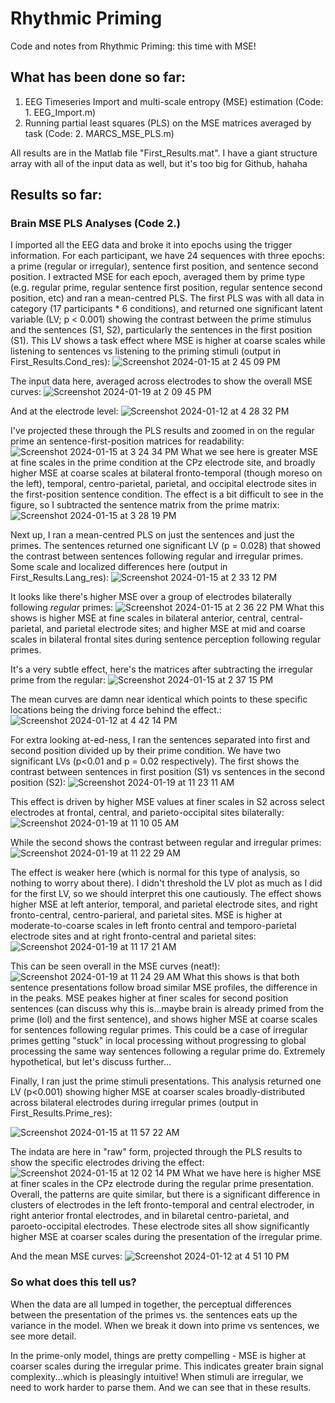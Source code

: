 # Rhythmic Priming
Code and notes from Rhythmic Priming: this time with MSE!

## What has been done so far:
1. EEG Timeseries Import and multi-scale entropy (MSE) estimation (Code: 1. EEG_Import.m)
2. Running partial least squares (PLS) on the MSE matrices averaged by task (Code: 2. MARCS_MSE_PLS.m)

All results are in the Matlab file "First_Results.mat". I have a giant structure array with all of the input data as well, but it's too big for Github, hahaha

## Results so far:
### Brain MSE PLS Analyses (Code 2.)
I imported all the EEG data and broke it into epochs using the trigger information. For each participant, we have 24 sequences with three epochs: a prime (regular or irregular), sentence first position, and sentence second position. I extracted MSE for each epoch, averaged them by prime type (e.g. regular prime, regular sentence first position, regular sentence second position, etc) and ran a mean-centred PLS. The first PLS was with all data in category (17 participants * 6 conditions), and returned one significant latent variable (LV; p < 0.001) showing the contrast between the prime stimulus and the sentences (S1, S2), particularly the sentences in the first position (S1). This LV shows a task effect where MSE is higher at coarse scales while listening to sentences vs listening to the priming stimuli (output in First_Results.Cond_res):
![Screenshot 2024-01-15 at 2 45 09 PM](https://github.com/fabsarah/Rhythmic-Priming/assets/31863074/02147fd9-a1a9-45ad-939b-f3c593ab866f)

The input data here, averaged across electrodes to show the overall MSE curves:
![Screenshot 2024-01-19 at 2 09 45 PM](https://github.com/fabsarah/Rhythmic-Priming/assets/31863074/a4fea228-43bf-429d-83f7-4f368425b9a1)


And at the electrode level:
![Screenshot 2024-01-12 at 4 28 32 PM](https://github.com/fabsarah/Passive-Listening/assets/31863074/cddccbed-ff1d-4823-aca9-cf0c2e0c3937)

I've projected these through the PLS results and zoomed in on the regular prime an sentence-first-position matrices for readability:
![Screenshot 2024-01-15 at 3 24 34 PM](https://github.com/fabsarah/Rhythmic-Priming/assets/31863074/0b8e8b46-25ad-4bed-befc-9aac19b2004f)
What we see here is greater MSE at fine scales in the prime condition at the CPz electrode site, and broadly higher MSE at coarse scales at bilateral fronto-temporal (though moreso on the left), temporal, centro-parietal, parietal, and occipital electrode sites in the first-position sentence condition. The effect is a bit difficult to see in the figure, so I subtracted the sentence matrix from the prime matrix:
![Screenshot 2024-01-15 at 3 28 19 PM](https://github.com/fabsarah/Rhythmic-Priming/assets/31863074/76426b94-19a6-4c50-88c8-256ddd1e64e6)

Next up, I ran a mean-centred PLS on just the sentences and just the primes. The sentences returned one significant LV (p = 0.028) that showed the contrast between sentences following regular and irregular primes. Some scale and localized differences here (output in First_Results.Lang_res):
![Screenshot 2024-01-15 at 2 33 12 PM](https://github.com/fabsarah/Rhythmic-Priming/assets/31863074/57322e78-386a-4ccc-aa34-0c698c50fcc4)

It looks like there's higher MSE over a group of electrodes bilaterally following *regular* primes:
![Screenshot 2024-01-15 at 2 36 22 PM](https://github.com/fabsarah/Rhythmic-Priming/assets/31863074/5a100a87-bede-48e6-8c0c-e17f3182a240)
What this shows is higher MSE at fine scales in bilateral anterior, central, central-parietal, and parietal electrode sites; and higher MSE at mid and coarse scales in bilateral frontal sites during sentence perception following regular primes. 

It's a very subtle effect, here's the matrices after subtracting the irregular prime from the regular:
![Screenshot 2024-01-15 at 2 37 15 PM](https://github.com/fabsarah/Rhythmic-Priming/assets/31863074/9a78f7b3-07c1-47c6-967c-544033256463)

The mean curves are damn near identical which points to these specific locations being the driving force behind the effect.:
![Screenshot 2024-01-12 at 4 42 14 PM](https://github.com/fabsarah/Passive-Listening/assets/31863074/6814958f-cd87-403e-bb52-0a2b60e8a52b)

For extra looking at-ed-ness, I ran the sentences separated into first and second position divided up by their prime condition. We have two significant LVs (p<0.01 and p = 0.02 respectively). The first shows the contrast between sentences in first position (S1) vs sentences in the second position (S2):
![Screenshot 2024-01-19 at 11 23 11 AM](https://github.com/fabsarah/Rhythmic-Priming/assets/31863074/418fc5a3-7b86-4739-853b-abaa49121e11)

This effect is driven by higher MSE values at finer scales in S2 across select electrodes at frontal, central, and parieto-occipital sites bilaterally:
![Screenshot 2024-01-19 at 11 10 05 AM](https://github.com/fabsarah/Rhythmic-Priming/assets/31863074/58c943f7-c113-4904-ad6e-9f18dd7caf4a)

While the second shows the contrast between regular and irregular primes:
![Screenshot 2024-01-19 at 11 22 29 AM](https://github.com/fabsarah/Rhythmic-Priming/assets/31863074/205d92e9-fd92-452e-85fd-3da87ba9e026)

The effect is weaker here (which is normal for this type of analysis, so nothing to worry about there). I didn't threshold the LV plot as much as I did for the first LV, so we should interpret this one cautiously. The effect shows higher MSE at left anterior, temporal, and parietal electrode sites, and right fronto-central, centro-parieral, and parietal sites. MSE is higher at moderate-to-coarse scales in left fronto central and temporo-parietal electrode sites and at right fronto-central and parietal sites:
![Screenshot 2024-01-19 at 11 17 21 AM](https://github.com/fabsarah/Rhythmic-Priming/assets/31863074/07d3a2a0-a6ed-4dd4-a294-a2d4e95fa36a)

This can be seen overall in the MSE curves (neat!):
![Screenshot 2024-01-19 at 11 24 29 AM](https://github.com/fabsarah/Rhythmic-Priming/assets/31863074/50eb8774-aafb-448e-99f3-c621ad9ca37b)
What this shows is that both sentence presentations follow broad similar MSE profiles, the difference in in the peaks. MSE peakes higher at finer scales for second position sentences (can discuss why this is...maybe brain is already primed from the prime (lol) and the first sentence), and shows higher MSE at coarse scales for sentences following regular primes. This could be a case of irregular primes getting "stuck" in local processing without progressing to global processing the same way sentences following a regular prime do. Extremely hypothetical, but let's discuss further...

Finally, I ran just the prime stimuli presentations. This analysis returned one LV (p<0.001) showing higher MSE at coarser scales broadly-distributed across bilateral electrodes during irregular primes (output in First_Results.Prime_res):

![Screenshot 2024-01-15 at 11 57 22 AM](https://github.com/fabsarah/Rhythmic-Priming/assets/31863074/131babd2-f9b3-4e80-9df3-f7cd26640c6e)

The indata are here in "raw" form, projected through the PLS results to show the specific electrodes driving the effect:
![Screenshot 2024-01-15 at 12 02 14 PM](https://github.com/fabsarah/Rhythmic-Priming/assets/31863074/f9d64f01-6bc7-48c4-8f67-7578d9bbdcae)
What we have here is higher MSE at finer scales in the CPz electrode during the regular prime presentation. Overall, the patterns are quite similar, but there is a significant difference in clusters of electrodes in the left fronto-temporal and central electroder, in right anterior frontal electrodes, and in bilaretal centro-parietal, and paroeto-occipital electrodes. These electrode sites all show significantly higher MSE at coarser scales during the presentation of the irregular prime. 

And the mean MSE curves:
![Screenshot 2024-01-12 at 4 51 10 PM](https://github.com/fabsarah/Passive-Listening/assets/31863074/981225c5-0cbd-4a6c-9ec9-2573034e806d)

### So what does this tell us?
When the data are all lumped in together, the perceptual differences between the presentation of the primes vs. the sentences eats up the variance in the model. When we break it down into prime vs sentences, we see more detail. 

In the prime-only model, things are pretty compelling - MSE is higher at coarser scales during the irregular prime. This indicates greater brain signal complexity...which is pleasingly intuitive! When stimuli are irregular, we need to work harder to parse them. And we can see that in these results. 

